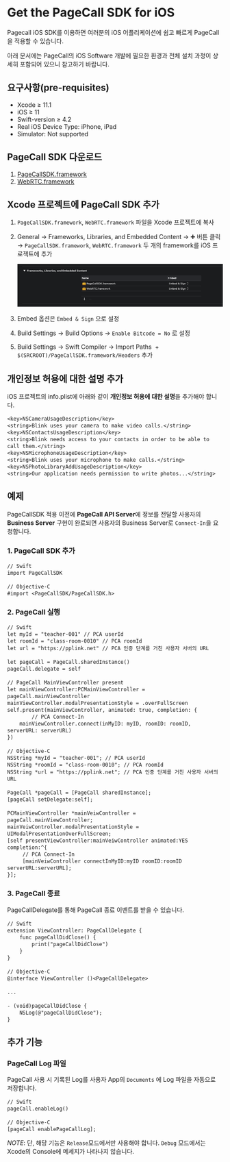 # Get the PageCall SDK for iOS

Pagecall iOS SDK를 이용하면 여러분의 iOS 어플리케이션에 쉽고 빠르게 PageCall을 적용할 수 있습니다. 

아래 문서에는 PageCall의 iOS Software 개발에 필요한 환경과 전체 설치 과정이 상세히 포함되어 있으니 참고하기 바랍니다.

  

## 요구사항(pre-requisites)

- Xcode ≥ 11.1
- iOS ≥ 11
- Swift-version ≥ 4.2
- Real iOS Device Type: iPhone, iPad
- Simulator:  Not supported

## PageCall SDK 다운로드

1. [PageCallSDK.framework](https://github.com/pplink/pagecall-ios-example/tree/master/sample-swift)
2. [WebRTC.framework](https://github.com/pplink/pagecall-ios-example/tree/master/sample-swift)

## Xcode 프로젝트에 PageCall SDK 추가

1. `PageCallSDK.framework`, `WebRTC.framework` 파일을 Xcode 프로젝트에 복사
2. General → Frameworks, Libraries, and Embedded Content → ➕ 버튼 클릭 → `PageCallSDK.framework`, `WebRTC.framework` 두 개의 framework를 iOS 프로젝트에 추가

    ![Frameworks.png](Frameworks.png)

3. Embed 옵션은 `Embed & Sign` 으로 설정
4. Build Settings → Build Options → `Enable Bitcode = No` 로 설정
5. Build Settings → Swift Compiler → Import Paths  + `$(SRCROOT)/PageCallSDK.framework/Headers` 추가

## 개인정보 허용에 대한 설명 추가

iOS 프로젝트의 info.plist에 아래와 같이 **개인정보 허용에 대한 설명**을 추가해야 합니다.

    <key>NSCameraUsageDescription</key>
    <string>Blink uses your camera to make video calls.</string>
    <key>NSContactsUsageDescription</key>
    <string>Blink needs access to your contacts in order to be able to call them.</string>
    <key>NSMicrophoneUsageDescription</key>
    <string>Blink uses your microphone to make calls.</string>
    <key>NSPhotoLibraryAddUsageDescription</key>
    <string>Our application needs permission to write photos...</string>

## 예제

PageCallSDK 적용 이전에 **PageCall API Server**에 정보를 전달할 사용자의 **Business Server** 구현이 완료되면 사용자의 Business Server로 `Connect-In`을 요청합니다.

### 1. PageCall SDK 추가

    // Swift
    import PageCallSDK

    // Objective-C
    #import <PageCallSDK/PageCallSDK.h>

### 2. PageCall 실행

    // Swift
    let myId = "teacher-001" // PCA userId
    let roomId = "class-room-0010" // PCA roomId
    let url = "https://pplink.net" // PCA 인증 단계를 거친 사용자 서버의 URL
    
    let pageCall = PageCall.sharedInstance()
    pageCall.delegate = self
    
    // PageCall MainViewController present
    let mainViewController:PCMainViewController = pageCall.mainViewController
    mainViewController.modalPresentationStyle = .overFullScreen
    self.present(mainViewController, animated: true, completion: {
    		// PCA Connect-In
        mainViewController.connect(inMyID: myID, roomID: roomID, serverURL: serverURL)
    })

    // Objective-C
    NSString *myId = "teacher-001"; // PCA userId
    NSString *roomId = "class-room-0010"; // PCA roomId
    NSString *url = "https://pplink.net"; // PCA 인증 단계를 거친 사용자 서버의 URL
     
    PageCall *pageCall = [PageCall sharedInstance];
    [pageCall setDelegate:self];
    
    PCMainViewController *mainVeiwController = pageCall.mainViewController;
    mainVeiwController.modalPresentationStyle = UIModalPresentationOverFullScreen;
    [self presentViewController:mainVeiwController animated:YES completion:^{
         // PCA Connect-In
         [mainVeiwController connectInMyID:myID roomID:roomID serverURL:serverURL];
    }];

### 3. PageCall 종료

PageCallDelegate를 통해 PageCall 종료 이벤트를 받을 수 있습니다.

    // Swift
    extension ViewController: PageCallDelegate {
        func pageCallDidClose() {
            print("pageCallDidClose")
        }
    }

    // Objective-C
    @interface ViewController ()<PageCallDelegate>
    
    ...
    
    - (void)pageCallDidClose {
        NSLog(@"pageCallDidClose");
    }

## 추가 기능

### PageCall Log 파일

PageCall 사용 시 기록된 Log를 사용자 App의 `Documents` 에 Log 파일을 자동으로 저장합니다.

    // Swift
    pageCall.enableLog()

    // Objective-C
    [pageCall enablePageCallLog];

*NOTE*: 단,  해당 기능은 `Release`모드에서만 사용해야 합니다.  `Debug` 모드에서는 Xcode의 Console에 메세지가 나타나지 않습니다.
